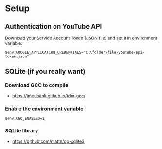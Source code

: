 # Setup

## Authentication on YouTube API

Download your Service Account Token (JSON file) and set it in environment variable:

`$env:GOOGLE_APPLICATION_CREDENTIALS="C:\folder\file-youtube-api-token.json"`

## SQLite (if you really want)

### Download GCC to compile

* https://jmeubank.github.io/tdm-gcc/
 
### Enable the environment variable
`$env:CGO_ENABLED=1`

### SQLite library
* https://github.com/mattn/go-sqlite3